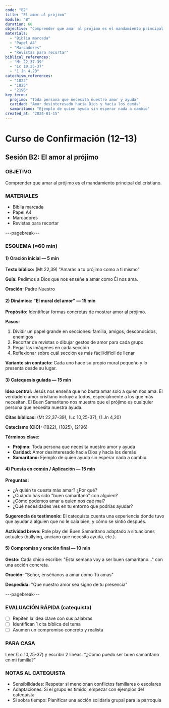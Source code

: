 ```yaml
---
code: "B2"
title: "El amor al prójimo"
module: "B"
duration: 60
objective: "Comprender que amar al prójimo es el mandamiento principal del cristiano."
materials:
  - "Biblia marcada"
  - "Papel A4"
  - "Marcadores"
  - "Revistas para recortar"
biblical_references:
  - "Mt 22,37-39"
  - "Lc 10,25-37"
  - "1 Jn 4,20"
catechism_references:
  - "1822"
  - "1825"
  - "2196"
key_terms:
  prójimo: "Toda persona que necesita nuestro amor y ayuda"
  caridad: "Amor desinteresado hacia Dios y hacia los demás"
  samaritano: "Ejemplo de quien ayuda sin esperar nada a cambio"
created_at: "2024-01-15"
---
```


# Curso de Confirmación (12–13)
## Sesión B2: El amor al prójimo

### OBJETIVO
Comprender que amar al prójimo es el mandamiento principal del cristiano.

### MATERIALES
- Biblia marcada
- Papel A4
- Marcadores
- Revistas para recortar

---pagebreak---

### ESQUEMA (≈60 min)

#### 1) Oración inicial — 5 min
**Texto bíblico:** (Mt 22,39) "Amarás a tu prójimo como a ti mismo"

**Guía:** Pedimos a Dios que nos enseñe a amar como Él nos ama.

**Oración:** Padre Nuestro

#### 2) Dinámica: "El mural del amor" — 15 min
**Propósito:** Identificar formas concretas de mostrar amor al prójimo.

**Pasos:**
1. Dividir un papel grande en secciones: familia, amigos, desconocidos, enemigos
2. Recortar de revistas o dibujar gestos de amor para cada grupo
3. Pegar las imágenes en cada sección
4. Reflexionar sobre cuál sección es más fácil/difícil de llenar

**Variante sin contacto:** Cada uno hace su propio mural pequeño y lo presenta desde su lugar.

#### 3) Catequesis guiada — 15 min
**Idea central:** Jesús nos enseña que no basta amar solo a quien nos ama. El verdadero amor cristiano incluye a todos, especialmente a los que más necesitan. El Buen Samaritano nos muestra que el prójimo es cualquier persona que necesita nuestra ayuda.

**Citas bíblicas:** (Mt 22,37-39), (Lc 10,25-37), (1 Jn 4,20)

**Catecismo (CIC):** (1822), (1825), (2196)

**Términos clave:**
- **Prójimo:** Toda persona que necesita nuestro amor y ayuda
- **Caridad:** Amor desinteresado hacia Dios y hacia los demás
- **Samaritano:** Ejemplo de quien ayuda sin esperar nada a cambio

#### 4) Puesta en común / Aplicación — 15 min
**Preguntas:**
- ¿A quién te cuesta más amar? ¿Por qué?
- ¿Cuándo has sido "buen samaritano" con alguien?
- ¿Cómo podemos amar a quien nos cae mal?
- ¿Qué necesidades ves en tu entorno que podrías ayudar?

**Sugerencia de testimonio:** El catequista cuenta una experiencia donde tuvo que ayudar a alguien que no le caía bien, y cómo se sintió después.

**Actividad breve:** Role play del Buen Samaritano adaptado a situaciones actuales (bullying, anciano que necesita ayuda, etc.).

#### 5) Compromiso y oración final — 10 min
**Gesto:** Cada chico escribe: "Esta semana voy a ser buen samaritano..." con una acción concreta.

**Oración:** "Señor, enséñanos a amar como Tú amas"

**Despedida:** "Que nuestro amor sea signo de tu presencia"

---pagebreak---

### EVALUACIÓN RÁPIDA (catequista)
- [ ] Repiten la idea clave con sus palabras
- [ ] Identifican 1 cita bíblica del tema
- [ ] Asumen un compromiso concreto y realista

### PARA CASA
Leer (Lc 10,25-37) y escribir 2 líneas: "¿Cómo puedo ser buen samaritano en mi familia?"

### NOTAS AL CATEQUISTA
- Sensibilidades: Respetar si mencionan conflictos familiares o escolares
- Adaptaciones: Si el grupo es tímido, empezar con ejemplos del catequista
- Si sobra tiempo: Planificar una acción solidaria grupal para la parroquia